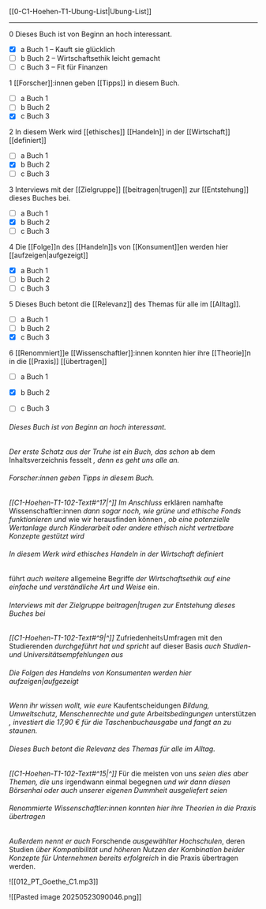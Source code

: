 [[0-C1-Hoehen-T1-Ubung-List|Ubung-List]]

---
0 Dieses Buch ist von Beginn an hoch interessant.  
- [x] a Buch 1 – Kauft sie glücklich  
- [ ] b Buch 2 – Wirtschaftsethik leicht gemacht  
- [ ] c Buch 3 – Fit für Finanzen  

1 [[Forscher]]:innen geben [[Tipps]] in diesem Buch.  
- [ ] a Buch 1  
- [ ] b Buch 2  
- [x] c Buch 3  

2 In diesem Werk wird [[ethisches]] [[Handeln]] in der [[Wirtschaft]] [[definiert]]
- [ ] a Buch 1  
- [x] b Buch 2  
- [ ] c Buch 3  

3 Interviews mit der [[Zielgruppe]] [[beitragen|trugen]] zur [[Entstehung]] dieses Buches bei. 
- [ ] a Buch 1  
- [x] b Buch 2  
- [ ] c Buch 3  

4 Die [[Folge]]n des [[Handeln]]s von [[Konsument]]en werden hier [[aufzeigen|aufgezeigt]]
- [x] a Buch 1 
- [ ] b Buch 2  
- [ ] c Buch 3  

5 Dieses Buch betont die [[Relevanz]] des Themas für alle im [[Alltag]].  
- [ ] a Buch 1 
- [ ] b Buch 2 
- [x] c Buch 3  

6 [[Renommiert]]e [[Wissenschaftler]]:innen konnten hier ihre [[Theorie]]n in die [[Praxis]] [[übertragen]]  
- [ ] a Buch 1  
- [x] b Buch 2  
- [ ] c Buch 3  


###### Dieses Buch ist von Beginn an hoch interessant.  
*Der erste Schatz aus der Truhe ist ein Buch, das schon* ab dem Inhaltsverzeichnis fesselt *, denn es geht uns alle an.*

###### Forscher:innen geben Tipps in diesem Buch.  
*[[C1-Hoehen-T1-102-Text#^17|^]]* *Im Anschluss* erklären namhafte Wissenschaftler:innen *dann sogar noch, wie grüne und ethische Fonds funktionieren und* wie wir herausfinden können *, ob eine potenzielle Wertanlage durch Kinderarbeit oder andere ethisch nicht vertretbare Konzepte gestützt wird*

###### In diesem Werk wird ethisches Handeln in der Wirtschaft definiert
führt *auch weitere* allgemeine Begriffe *der Wirtschaftsethik auf eine einfache und verständliche Art und Weise* ein. 

###### Interviews mit der Zielgruppe beitragen|trugen zur Entstehung dieses Buches bei
*[[C1-Hoehen-T1-102-Text#^9|^]]* Zufriedenheit`s`Umfragen mit den Studierenden *durchgeführt hat und spricht* auf dieser Basis *auch Studien- und Universitätsempfehlungen aus*

###### Die Folgen des Handelns von Konsumenten werden hier aufzeigen|aufgezeigt
*Wenn ihr wissen wollt, wie eure* Kaufentscheidungen *Bildung, Umweltschutz, Menschenrechte und gute Arbeitsbedingungen* unterstützen *, investiert die 17,90 € für die Taschenbuchausgabe und fangt an zu staunen.*

###### Dieses Buch betont die Relevanz des Themas für alle im Alltag.  
*[[C1-Hoehen-T1-102-Text#^15|^]]* Für die meisten von uns *seien dies aber Themen, die uns* irgendwann einmal begegnen *und wir dann diesen Börsenhai oder auch unserer eigenen Dummheit ausgeliefert seien*

###### Renommierte Wissenschaftler:innen konnten hier ihre Theorien in die Praxis übertragen  
*Außerdem nennt er auch* Forschende *ausgewählter Hochschulen*, deren Studien *über Kompatibilität und höheren Nutzen der Kombination beider Konzepte für Unternehmen bereits erfolgreich* in die Praxis übertragen werden.


![[012_PT_Goethe_C1.mp3]]

![[Pasted image 20250523090046.png]]